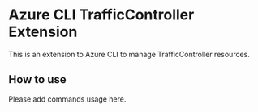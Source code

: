# Azure CLI TrafficController Extension #
This is an extension to Azure CLI to manage TrafficController resources.

## How to use ##
Please add commands usage here.